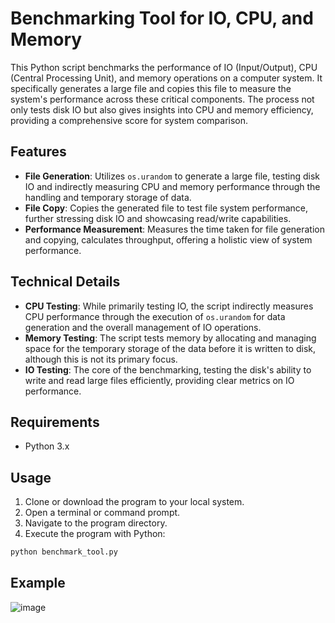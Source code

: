 # Benchmarking Tool for IO, CPU, and Memory

This Python script benchmarks the performance of IO (Input/Output), CPU (Central Processing Unit), and memory operations on a computer system. It specifically generates a large file and copies this file to measure the system's performance across these critical components. The process not only tests disk IO but also gives insights into CPU and memory efficiency, providing a comprehensive score for system comparison.

## Features

- **File Generation**: Utilizes `os.urandom` to generate a large file, testing disk IO and indirectly measuring CPU and memory performance through the handling and temporary storage of data.
- **File Copy**: Copies the generated file to test file system performance, further stressing disk IO and showcasing read/write capabilities.
- **Performance Measurement**: Measures the time taken for file generation and copying, calculates throughput, offering a holistic view of system performance.

## Technical Details

- **CPU Testing**: While primarily testing IO, the script indirectly measures CPU performance through the execution of `os.urandom` for data generation and the overall management of IO operations.
- **Memory Testing**: The script tests memory by allocating and managing space for the temporary storage of the data before it is written to disk, although this is not its primary focus.
- **IO Testing**: The core of the benchmarking, testing the disk's ability to write and read large files efficiently, providing clear metrics on IO performance.

## Requirements

- Python 3.x

## Usage

1. Clone or download the program to your local system.
2. Open a terminal or command prompt.
3. Navigate to the program directory.
4. Execute the program with Python:

```bash
python benchmark_tool.py
```

## Example

![image](https://github.com/jimmc414/quickbench/assets/6346529/9792b10d-f5a9-48d4-90a2-cc9ffc12d1d2)

